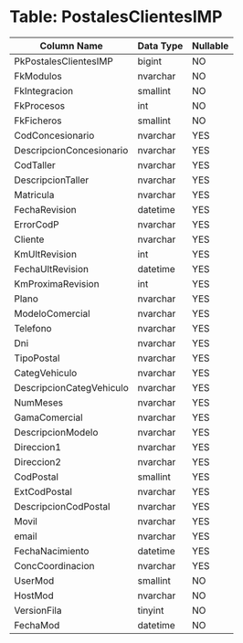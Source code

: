 # Table: PostalesClientesIMP

| Column Name | Data Type | Nullable |
|-------------|-----------|----------|
| PkPostalesClientesIMP | bigint | NO |
| FkModulos | nvarchar | NO |
| FkIntegracion | smallint | NO |
| FkProcesos | int | NO |
| FkFicheros | smallint | NO |
| CodConcesionario | nvarchar | YES |
| DescripcionConcesionario | nvarchar | YES |
| CodTaller | nvarchar | YES |
| DescripcionTaller | nvarchar | YES |
| Matricula | nvarchar | YES |
| FechaRevision | datetime | YES |
| ErrorCodP | nvarchar | YES |
| Cliente | nvarchar | YES |
| KmUltRevision | int | YES |
| FechaUltRevision | datetime | YES |
| KmProximaRevision | int | YES |
| Plano | nvarchar | YES |
| ModeloComercial | nvarchar | YES |
| Telefono | nvarchar | YES |
| Dni | nvarchar | YES |
| TipoPostal | nvarchar | YES |
| CategVehiculo | nvarchar | YES |
| DescripcionCategVehiculo | nvarchar | YES |
| NumMeses | nvarchar | YES |
| GamaComercial | nvarchar | YES |
| DescripcionModelo | nvarchar | YES |
| Direccion1 | nvarchar | YES |
| Direccion2 | nvarchar | YES |
| CodPostal | smallint | YES |
| ExtCodPostal | nvarchar | YES |
| DescripcionCodPostal | nvarchar | YES |
| Movil | nvarchar | YES |
| email | nvarchar | YES |
| FechaNacimiento | datetime | YES |
| ConcCoordinacion | nvarchar | YES |
| UserMod | smallint | NO |
| HostMod | nvarchar | NO |
| VersionFila | tinyint | NO |
| FechaMod | datetime | NO |
